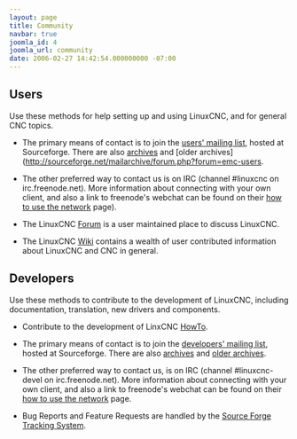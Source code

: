 ```yaml
---
layout: page
title: Community
navbar: true
joomla_id: 4
joomla_url: community
date: 2006-02-27 14:42:54.000000000 -07:00
---
```


## Users

Use these methods for help setting up and using LinuxCNC, and for
general CNC topics.

* The primary means of contact is to join the [users' mailing
  list](http://lists.sourceforge.net/lists/listinfo/emc-users),
  hosted at Sourceforge.  There are also
  [archives](http://news.gmane.org/gmane.linux.distributions.emc.user)
  and [older
  archives](http://sourceforge.net/mailarchive/forum.php?forum=emc-users.

* The other preferred way to contact us is on IRC (channel #linuxcnc
  on irc.freenode.net).  More information about connecting with your own
  client, and also a link to freenode's webchat can be found on their [how
  to use the network](http://freenode.net/using_the_network.shtml) page).

* The LinuxCNC [Forum](https://forum.linuxcnc.org/) is a user maintained
  place to discuss LinuxCNC.

* The LinuxCNC [Wiki](http://wiki.linuxcnc.org/cgi-bin/emcinfo.pl)
  contains a wealth of user contributed information about LinuxCNC and
  CNC in general.


## Developers

Use these methods to contribute to the development of LinuxCNC, including
documentation, translation, new drivers and components.

* Contribute to the development of LinxCNC
  [HowTo](docs/html/code/Contributing-to-LinuxCNC.html).

* The primary means of contact is to join the [developers' mailing
  list](http://lists.sourceforge.net/lists/listinfo/emc-developers),
  hosted at Sourceforge.  There are also
  [archives](http://news.gmane.org/gmane.linux.distributions.emc.devel)
  and [older
  archives](http://sourceforge.net/mailarchive/forum.php?forum=emc-developers).

* The other preferred way to contact us, is on IRC (channel
  #linuxcnc-devel on irc.freenode.net).  More information
  about connecting with your own client, and also a link to
  freenode's webchat can be found on their [how to use the
  network](http://freenode.net/using_the_network.shtml) page.

* Bug Reports and Feature Requests are handled by the
  [Source Forge Tracking System](http://sourceforge.net/p/emc/bugs/).

